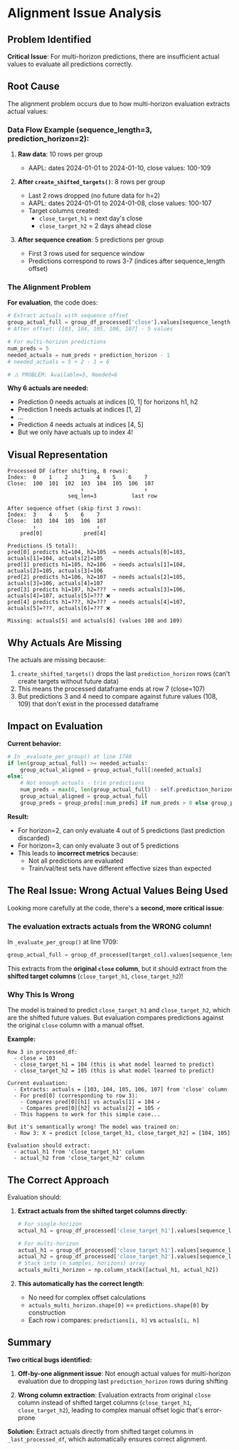 # Alignment Issue Analysis

## Problem Identified

**Critical Issue**: For multi-horizon predictions, there are insufficient actual values to evaluate all predictions correctly.

## Root Cause

The alignment problem occurs due to how multi-horizon evaluation extracts actual values:

### Data Flow Example (sequence_length=3, prediction_horizon=2):

1. **Raw data**: 10 rows per group
   - AAPL: dates 2024-01-01 to 2024-01-10, close values: 100-109

2. **After `create_shifted_targets()`**: 8 rows per group
   - Last 2 rows dropped (no future data for h=2)
   - AAPL: dates 2024-01-01 to 2024-01-08, close values: 100-107
   - Target columns created:
     - `close_target_h1` = next day's close
     - `close_target_h2` = 2 days ahead close

3. **After sequence creation**: 5 predictions per group
   - First 3 rows used for sequence window
   - Predictions correspond to rows 3-7 (indices after sequence_length offset)

### The Alignment Problem

**For evaluation**, the code does:
```python
# Extract actuals with sequence offset
group_actual_full = group_df_processed['close'].values[sequence_length:]
# After offset: [103, 104, 105, 106, 107] - 5 values

# For multi-horizon predictions
num_preds = 5
needed_actuals = num_preds + prediction_horizon - 1
# needed_actuals = 5 + 2 - 1 = 6

# ⚠️ PROBLEM: Available=5, Needed=6
```

**Why 6 actuals are needed:**
- Prediction 0 needs actuals at indices [0, 1] for horizons h1, h2
- Prediction 1 needs actuals at indices [1, 2]
- ...
- Prediction 4 needs actuals at indices [4, 5]
- But we only have actuals up to index 4!

## Visual Representation

```
Processed DF (after shifting, 8 rows):
Index:  0    1    2    3    4    5    6    7
Close:  100  101  102  103  104  105  106  107
                       ↑                   ↑
                   seq_len=3           last row

After sequence offset (skip first 3 rows):
Index:  3    4    5    6    7
Close:  103  104  105  106  107
        ↑                   ↑
    pred[0]             pred[4]

Predictions (5 total):
pred[0] predicts h1=104, h2=105  → needs actuals[0]=103, actuals[1]=104, actuals[2]=105
pred[1] predicts h1=105, h2=106  → needs actuals[1]=104, actuals[2]=105, actuals[3]=106
pred[2] predicts h1=106, h2=107  → needs actuals[2]=105, actuals[3]=106, actuals[4]=107
pred[3] predicts h1=107, h2=???  → needs actuals[3]=106, actuals[4]=107, actuals[5]=??? ❌
pred[4] predicts h1=???, h2=???  → needs actuals[4]=107, actuals[5]=???, actuals[6]=??? ❌

Missing: actuals[5] and actuals[6] (values 108 and 109)
```

## Why Actuals Are Missing

The actuals are missing because:
1. `create_shifted_targets()` drops the last `prediction_horizon` rows (can't create targets without future data)
2. This means the processed dataframe ends at row 7 (close=107)
3. But predictions 3 and 4 need to compare against future values (108, 109) that don't exist in the processed dataframe

## Impact on Evaluation

**Current behavior:**
```python
# In _evaluate_per_group() at line 1740
if len(group_actual_full) >= needed_actuals:
    group_actual_aligned = group_actual_full[:needed_actuals]
else:
    # Not enough actuals - trim predictions
    num_preds = max(0, len(group_actual_full) - self.prediction_horizon + 1)
    group_actual_aligned = group_actual_full
    group_preds = group_preds[:num_preds] if num_preds > 0 else group_preds[:0]
```

**Result:**
- For horizon=2, can only evaluate 4 out of 5 predictions (last prediction discarded)
- For horizon=3, can only evaluate 3 out of 5 predictions
- This leads to **incorrect metrics** because:
  - Not all predictions are evaluated
  - Train/val/test sets have different effective sizes than expected

## The Real Issue: Wrong Actual Values Being Used

Looking more carefully at the code, there's a **second, more critical issue**:

### The evaluation extracts actuals from the WRONG column!

In `_evaluate_per_group()` at line 1709:
```python
group_actual_full = group_df_processed[target_col].values[sequence_length:]
```

This extracts from the **original `close` column**, but it should extract from the **shifted target columns** (`close_target_h1`, `close_target_h2`)!

### Why This Is Wrong

The model is trained to predict `close_target_h1` and `close_target_h2`, which are the shifted future values. But evaluation compares predictions against the original `close` column with a manual offset.

**Example:**
```
Row 3 in processed_df:
  - close = 103
  - close_target_h1 = 104 (this is what model learned to predict)
  - close_target_h2 = 105 (this is what model learned to predict)

Current evaluation:
  - Extracts: actuals = [103, 104, 105, 106, 107] from 'close' column
  - For pred[0] (corresponding to row 3):
    - Compares pred[0][h1] vs actuals[1] = 104 ✓
    - Compares pred[0][h2] vs actuals[2] = 105 ✓
  - This happens to work for this simple case...

But it's semantically wrong! The model was trained on:
  - Row 3: X → predict [close_target_h1, close_target_h2] = [104, 105]

Evaluation should extract:
  - actual_h1 from 'close_target_h1' column
  - actual_h2 from 'close_target_h2' column
```

## The Correct Approach

Evaluation should:

1. **Extract actuals from the shifted target columns directly**:
   ```python
   # For single-horizon
   actual_h1 = group_df_processed['close_target_h1'].values[sequence_length:]

   # For multi-horizon
   actual_h1 = group_df_processed['close_target_h1'].values[sequence_length:]
   actual_h2 = group_df_processed['close_target_h2'].values[sequence_length:]
   # Stack into (n_samples, horizons) array
   actuals_multi_horizon = np.column_stack([actual_h1, actual_h2])
   ```

2. **This automatically has the correct length**:
   - No need for complex offset calculations
   - `actuals_multi_horizon.shape[0]` == `predictions.shape[0]` by construction
   - Each row i compares: `predictions[i, h]` vs `actuals[i, h]`

## Summary

**Two critical bugs identified:**

1. **Off-by-one alignment issue**: Not enough actual values for multi-horizon evaluation due to dropping last `prediction_horizon` rows during shifting

2. **Wrong column extraction**: Evaluation extracts from original `close` column instead of shifted target columns (`close_target_h1`, `close_target_h2`), leading to complex manual offset logic that's error-prone

**Solution:** Extract actuals directly from shifted target columns in `_last_processed_df`, which automatically ensures correct alignment.
